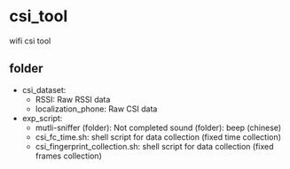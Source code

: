 # csi_tool
wifi csi tool 

## folder
- csi_dataset:  
  - RSSI: Raw RSSI data  
  - localization_phone: Raw CSI data  
- exp_script:  
  - mutli-sniffer (folder): Not completed sound (folder): beep (chinese)  
  - csi_fc_time.sh: shell script for data collection (fixed time collection)  
  - csi_fingerprint_collection.sh: shell script for data collection (fixed frames collection)  

